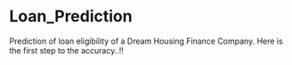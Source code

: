 # Loan_Prediction
Prediction of loan eligibility of a Dream Housing Finance Company. Here is the first step to the accuracy..!!
